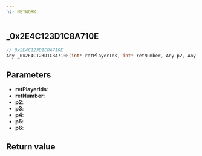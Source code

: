 ```yaml
---
ns: NETWORK
---
```

## _0x2E4C123D1C8A710E

```c
// 0x2E4C123D1C8A710E
Any _0x2E4C123D1C8A710E(int* retPlayerIds, int* retNumber, Any p2, Any p3, Any p4, Any p5, Any p6);
```


## Parameters
* **retPlayerIds**: 
* **retNumber**: 
* **p2**: 
* **p3**: 
* **p4**: 
* **p5**: 
* **p6**: 

## Return value
